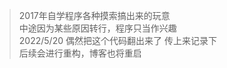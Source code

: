
> 2017年自学程序各种摸索搞出来的玩意 </br>
> 中途因为某些原因转行，程序只当作兴趣 </br>
> 2022/5/20 偶然把这个代码翻出来了 传上来记录下 </br>
> 后续会进行重构，博客也将重启

